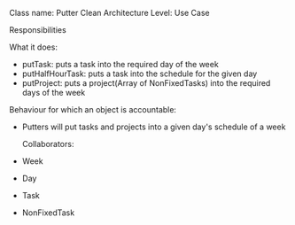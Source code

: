 Class name: Putter
Clean Architecture Level: Use Case

Responsibilities

What it does:
* putTask: puts a task into the required day of the week
* putHalfHourTask: puts a task into the schedule for the given day
* putProject: puts a project(Array of NonFixedTasks) into the required days of the week

Behaviour for which an object is accountable:
* Putters will put tasks and projects into a given day's schedule of a week

  Collaborators:
* Week
* Day
* Task
* NonFixedTask